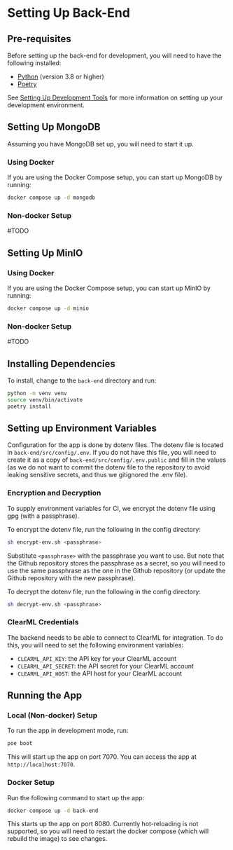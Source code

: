 # Setting Up Back-End

## Pre-requisites

Before setting up the back-end for development, you will need to have the following installed:

- [Python](https://www.python.org/downloads/) (version 3.8 or higher)
- [Poetry](https://python-poetry.org/docs/#installation)

See [Setting Up Development Tools](development-tools.md#installing-python) for more information on setting up your development environment.

## Setting Up MongoDB

Assuming you have MongoDB set up, you will need to start it up.

### Using Docker

If you are using the Docker Compose setup, you can start up MongoDB by running:

```bash
docker compose up -d mongodb
```

### Non-docker Setup

#TODO

## Setting Up MinIO

### Using Docker

If you are using the Docker Compose setup, you can start up MinIO by running:

```bash
docker compose up -d minio
```

### Non-docker Setup

#TODO

## Installing Dependencies

To install, change to the `back-end` directory and run:

```bash
python -m venv venv
source venv/bin/activate
poetry install
```

## Setting up Environment Variables

Configuration for the app is done by dotenv files. The dotenv file is located in `back-end/src/config/.env`. If you do not have this file, you will need to create it as a copy of `back-end/src/config/.env.public` and fill in the values (as we do not want to commit the dotenv file to the repository to avoid leaking sensitive secrets, and thus we gitignored the .env file).

### Encryption and Decryption

To supply environment variables for CI, we encrypt the dotenv file using gpg (with a passphrase).

To encrypt the dotenv file, run the following in the config directory:

```bash
sh encrypt-env.sh <passphrase>
```

Substitute `<passphrase>` with the passphrase you want to use. But note that the Github repository stores the passphrase as a secret, so you will need to use the same passphrase as the one in the Github repository (or update the Github repository with the new passphrase).

To decrypt the dotenv file, run the following in the config directory:

```bash
sh decrypt-env.sh <passphrase>
```

### ClearML Credentials

The backend needs to be able to connect to ClearML for integration. To do this, you will need to set the following environment variables:

- `CLEARML_API_KEY`: the API key for your ClearML account
- `CLEARML_API_SECRET`: the API secret for your ClearML account
- `CLEARML_API_HOST`: the API host for your ClearML account

## Running the App

### Local (Non-docker) Setup

To run the app in development mode, run:

```bash
poe boot
```

This will start up the app on port 7070. You can access the app at `http://localhost:7070`.

### Docker Setup

Run the following command to start up the app:

```bash
docker compose up -d back-end
```

This starts up the app on port 8080. Currently hot-reloading is not supported, so you will need to restart the docker compose (which will rebuild the image) to see changes.
